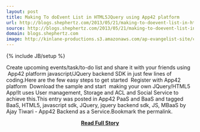 ```yaml
---
layout: post
title: Making To doEvent List in HTML5JQuery using App42 platform
url: http://blogs.shephertz.com/2013/05/21/making-to-doevent-list-in-html5jquery-using-app42-platform/
source: http://blogs.shephertz.com/2013/05/21/making-to-doevent-list-in-html5jquery-using-app42-platform/
domain: blogs.shephertz.com
image: http://kinlane-productions.s3.amazonaws.com/ap-evangelist-site/curated/screenshots/8984_blogs_shephertz_com.png
---
```

{% include JB/setup %}<p>Create upcoming events/task/to-do list and share it with your friends using  App42 platform javascript/JQuery backend SDK in just few lines of coding.Here are the few easy steps to get started  Register with App42 platform  Download the sample and start  making your own JQuery/HTML5 App!It uses User management, Storage and ACL and Social Service to achieve this.This entry was posted in App42 PaaS and BaaS and tagged BaaS, HTML5, javascript sdk, JQuery, jquery backend sdk, JS, MBaaS by Ajay Tiwari - App42 Backend as a Service.Bookmark the permalink.</p>
<center><p><a href="http://blogs.shephertz.com/2013/05/21/making-to-doevent-list-in-html5jquery-using-app42-platform/" style='padding:25px; font-sze:18px; font-weight: bold;'>Read Full Story</a></p></center>
